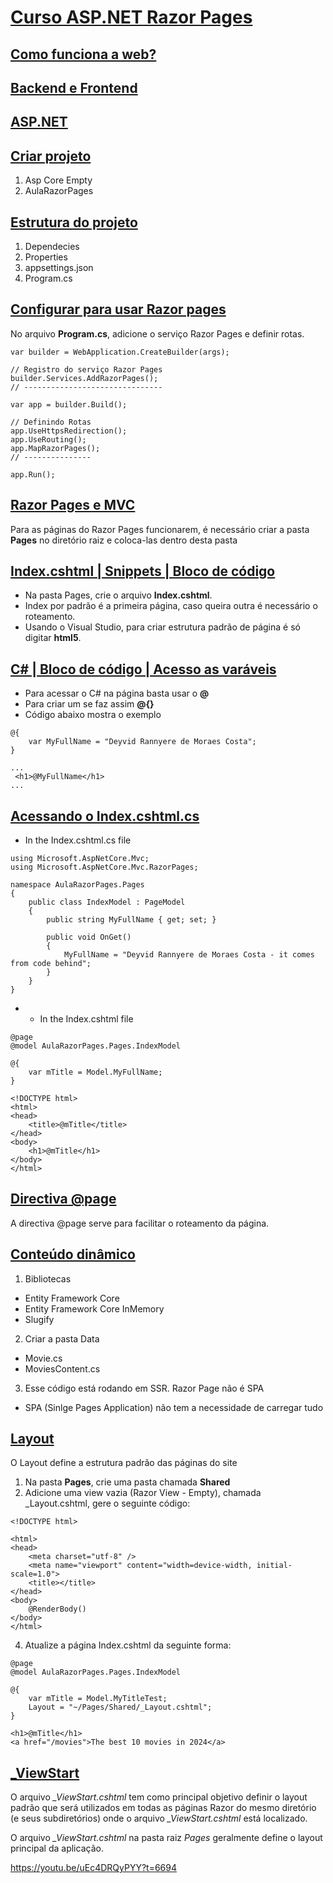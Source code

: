 # [Curso ASP.NET Razor Pages](https://www.youtube.com/live/uEc4DRQyPYY?si=4EtcfqES4h1cgJwf)

## [Como funciona a web?](https://youtu.be/uEc4DRQyPYY?t=1493)

## [Backend e Frontend](https://youtu.be/uEc4DRQyPYY?t=1916)

## [ASP.NET](https://youtu.be/uEc4DRQyPYY?t=2181)

## [Criar projeto](https://youtu.be/uEc4DRQyPYY?t=3202)

1. Asp Core Empty
2. AulaRazorPages
   
## [Estrutura do projeto](https://youtu.be/uEc4DRQyPYY?t=3348)

1. Dependecies
2. Properties
3. appsettings.json
4. Program.cs

## [Configurar para usar Razor pages](https://youtu.be/uEc4DRQyPYY?t=3658)

No arquivo **Program.cs**, adicione o serviço Razor Pages e definir rotas.

```
var builder = WebApplication.CreateBuilder(args);

// Registro do serviço Razor Pages
builder.Services.AddRazorPages();
// -------------------------------

var app = builder.Build();

// Definindo Rotas
app.UseHttpsRedirection();
app.UseRouting();
app.MapRazorPages();
// ---------------

app.Run();
```

## [Razor Pages e MVC](https://youtu.be/uEc4DRQyPYY?t=3799)

Para as páginas do Razor Pages funcionarem, é necessário criar a pasta **Pages** no diretório raiz e coloca-las dentro desta pasta

## [Index.cshtml | Snippets | Bloco de código](https://youtu.be/uEc4DRQyPYY?t=3891)

- Na pasta Pages, crie o arquivo **Index.cshtml**. 
- Index por padrão é a primeira página, caso queira outra é necessário o roteamento.
- Usando o Visual Studio, para criar estrutura padrão de página é só digitar **html5**.

## [C# | Bloco de código | Acesso as varáveis](https://youtu.be/uEc4DRQyPYY?t=4069)

- Para acessar o C# na página basta usar o **@**
- Para criar um se faz assim **@{}**
- Código abaixo mostra o exemplo

```
@{
    var MyFullName = "Deyvid Rannyere de Moraes Costa";
}

...
 <h1>@MyFullName</h1>
...
```

## [Acessando o Index.cshtml.cs](https://youtu.be/uEc4DRQyPYY?t=4413)

- In the Index.cshtml.cs file

```
using Microsoft.AspNetCore.Mvc;
using Microsoft.AspNetCore.Mvc.RazorPages;

namespace AulaRazorPages.Pages
{
    public class IndexModel : PageModel
    {
        public string MyFullName { get; set; }

        public void OnGet()
        {
            MyFullName = "Deyvid Rannyere de Moraes Costa - it comes from code behind";
        }
    }
}
```

- - In the Index.cshtml file

```
@page
@model AulaRazorPages.Pages.IndexModel

@{
    var mTitle = Model.MyFullName;
}

<!DOCTYPE html>
<html>
<head>
    <title>@mTitle</title>
</head>
<body>
    <h1>@mTitle</h1>
</body>
</html>
```

## [Directiva @page](https://youtu.be/uEc4DRQyPYY?t=4572)

A directiva @page serve para facilitar o roteamento da página.

## [Conteúdo dinâmico](https://youtu.be/uEc4DRQyPYY?t=4931)

1. Bibliotecas

- Entity Framework Core
- Entity Framework Core InMemory
- Slugify

2. Criar a pasta Data

- Movie.cs
- MoviesContent.cs

3. Esse código está rodando em SSR. Razor Page não é SPA
   
- SPA (Sinlge Pages Application) não tem a necessidade de carregar tudo 

## [Layout](https://youtu.be/uEc4DRQyPYY?t=6225)

O Layout define a estrutura padrão das páginas do site

1. Na pasta **Pages**, crie uma pasta chamada **Shared**
2. Adicione uma view vazia (Razor View - Empty), chamada _Layout.cshtml, gere o seguinte código:

```
<!DOCTYPE html>

<html>
<head>
    <meta charset="utf-8" />
    <meta name="viewport" content="width=device-width, initial-scale=1.0">
    <title></title>
</head>
<body>
    @RenderBody()
</body>
</html>
```

4. Atualize a página Index.cshtml da seguinte forma:
   
```
@page
@model AulaRazorPages.Pages.IndexModel

@{
    var mTitle = Model.MyTitleTest;
    Layout = "~/Pages/Shared/_Layout.cshtml";
}

<h1>@mTitle</h1>
<a href="/movies">The best 10 movies in 2024</a>
```

## [_ViewStart](https://youtu.be/uEc4DRQyPYY?t=6511)

O arquivo *_ViewStart.cshtml* tem como principal objetivo definir o layout padrão que será utilizados em todas as páginas Razor do mesmo diretório (e seus subdiretórios) onde o arquivo *_ViewStart.cshtml* está localizado.

O arquivo *_ViewStart.cshtml* na pasta raiz *Pages* geralmente define o layout principal da aplicação.


https://youtu.be/uEc4DRQyPYY?t=6694